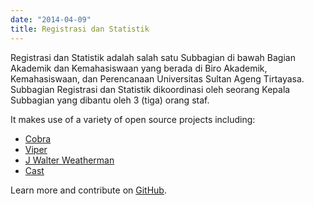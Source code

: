 ```yaml
---
date: "2014-04-09"
title: Registrasi dan Statistik
---
```


Registrasi dan Statistik adalah salah satu Subbagian di bawah Bagian Akademik dan Kemahasiswaan yang berada di Biro Akademik, Kemahasiswaan, dan Perencanaan Universitas Sultan Ageng Tirtayasa. Subbagian Registrasi dan Statistik dikoordinasi oleh seorang Kepala Subbagian yang dibantu oleh 3 (tiga) orang staf.

It makes use of a variety of open source projects including:

* [Cobra](https://github.com/spf13/cobra)
* [Viper](https://github.com/spf13/viper)
* [J Walter Weatherman](https://github.com/spf13/jWalterWeatherman)
* [Cast](https://github.com/spf13/cast)

Learn more and contribute on [GitHub](https://github.com/gohugoio).


